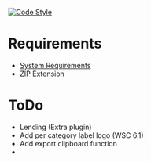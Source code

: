 [![Code Style](https://github.com/xXSchrandXx/de.xxschrandxx.assets/actions/workflows/codestyle.yml/badge.svg)](https://github.com/xXSchrandXx/de.xxschrandxx.assets/actions/workflows/codestyle.yml)

# Requirements
- [System Requirements](https://manual.woltlab.com/requirements/)
- [ZIP Extension](https://www.php.net/manual/en/book.zip.php)

# ToDo
- Lending (Extra plugin)
- Add per category label logo (WSC 6.1)
- Add export clipboard function
- 
